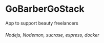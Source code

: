 # GoBarberGoStack
App to support beauty freelancers

###### Nodejs, Nodemon, sucrase, express, docker
